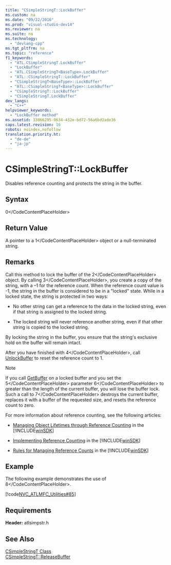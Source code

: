 ```yaml
---
title: "CSimpleStringT::LockBuffer"
ms.custom: na
ms.date: "09/22/2016"
ms.prod: "visual-studio-dev14"
ms.reviewer: na
ms.suite: na
ms.technology: 
  - "devlang-cpp"
ms.tgt_pltfrm: na
ms.topic: "reference"
f1_keywords: 
  - "ATL.CSimpleStringT.LockBuffer"
  - "LockBuffer"
  - "ATL.CSimpleStringT<BaseType>.LockBuffer"
  - "ATL::CSimpleStringT::LockBuffer"
  - "CSimpleStringT<BaseType>::LockBuffer"
  - "ATL::CSimpleStringT<BaseType>::LockBuffer"
  - "CSimpleStringT::LockBuffer"
  - "CSimpleStringT.LockBuffer"
dev_langs: 
  - "C++"
helpviewer_keywords: 
  - "LockBuffer method"
ms.assetid: 33066295-9634-432e-bd72-56a6bd2ade36
caps.latest.revision: 16
robots: noindex,nofollow
translation.priority.ht: 
  - "de-de"
  - "ja-jp"
---
```

# CSimpleStringT::LockBuffer
Disables reference counting and protects the string in the buffer.  
  
## Syntax  
  
<CodeContentPlaceHolder>0\</CodeContentPlaceHolder>  
## Return Value  
 A pointer to a <CodeContentPlaceHolder>1\</CodeContentPlaceHolder> object or a null-terminated string.  
  
## Remarks  
 Call this method to lock the buffer of the <CodeContentPlaceHolder>2\</CodeContentPlaceHolder> object. By calling <CodeContentPlaceHolder>3\</CodeContentPlaceHolder>, you create a copy of the string, with a –1 for the reference count. When the reference count value is -1, the string in the buffer is considered to be in a "locked" state. While in a locked state, the string is protected in two ways:  
  
-   No other string can get a reference to the data in the locked string, even if that string is assigned to the locked string.  
  
-   The locked string will never reference another string, even if that other string is copied to the locked string.  
  
 By locking the string in the buffer, you ensure that the string's exclusive hold on the buffer will remain intact.  
  
 After you have finished with <CodeContentPlaceHolder>4\</CodeContentPlaceHolder>, call [UnlockBuffer](../vs140/csimplestringt--unlockbuffer.md) to reset the reference count to 1.  
  
> [!NOTE]
>  If you call [GetBuffer](../vs140/csimplestringt--getbuffer.md) on a locked buffer and you set the <CodeContentPlaceHolder>5\</CodeContentPlaceHolder> parameter <CodeContentPlaceHolder>6\</CodeContentPlaceHolder> to greater than the length of the current buffer, you will lose the buffer lock. Such a call to <CodeContentPlaceHolder>7\</CodeContentPlaceHolder> destroys the current buffer, replaces it with a buffer of the requested size, and resets the reference count to zero.  
  
 For more information about reference counting, see the following articles:  
  
-   [Managing Object Lifetimes through Reference Counting](http://msdn.microsoft.com/library/windows/desktop/ms687260) in the [!INCLUDE[winSDK](../vs140/includes/winsdk_md.md)]  
  
-   [Implementing Reference Counting](http://msdn.microsoft.com/library/windows/desktop/ms693431) in the [!INCLUDE[winSDK](../vs140/includes/winsdk_md.md)]  
  
-   [Rules for Managing Reference Counts](http://msdn.microsoft.com/library/windows/desktop/ms692481) in the [!INCLUDE[winSDK](../vs140/includes/winsdk_md.md)]  
  
## Example  
 The following example demonstrates the use of <CodeContentPlaceHolder>8\</CodeContentPlaceHolder>.  
  
 [!code[NVC_ATLMFC_Utilities#85](../vs140/codesnippet/CPP/csimplestringt--lockbuffer_1.cpp)]  
  
## Requirements  
 **Header:** atlsimpstr.h  
  
## See Also  
 [CSimpleStringT Class](../vs140/csimplestringt-class.md)   
 [CSimpleStringT::ReleaseBuffer](../vs140/csimplestringt--releasebuffer.md)